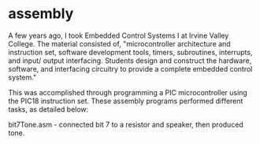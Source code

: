 # assembly

A few years ago, I took Embedded Control Systems I at Irvine Valley College. 
The material consisted of, "microcontroller architecture and instruction set, software development tools, 
timers, subroutines, interrupts, and input/ output interfacing. Students design and construct the hardware, software, 
and interfacing circuitry to provide a complete embedded control system." 

This was accomplished through programming a PIC microcontroller using the PIC18 instruction set. These assembly programs performed different tasks, as detailed below:

bit7Tone.asm - connected bit 7 to a resistor and speaker, then produced tone.

